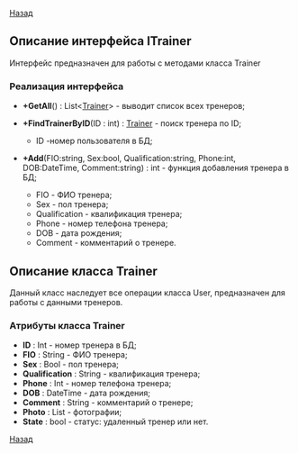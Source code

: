 [Назад](./API.md)

## Описание интерфейса ITrainer

Интерфейс предназначен для работы с методами класса Trainer

### Реализация интерфейса

+ **+GetAll**() : List<[Trainer](https://github.com/MRainbowM/CRM_FitOS/blob/master/ITrainer.md#%D0%BE%D0%BF%D0%B8%D1%81%D0%B0%D0%BD%D0%B8%D0%B5-%D0%BA%D0%BB%D0%B0%D1%81%D1%81%D0%B0-trainer)> - выводит список всех тренеров;

+ **+FindTrainerByID**(ID : int) : [Trainer](https://github.com/MRainbowM/CRM_FitOS/blob/master/ITrainer.md#%D0%BE%D0%BF%D0%B8%D1%81%D0%B0%D0%BD%D0%B8%D0%B5-%D0%BA%D0%BB%D0%B0%D1%81%D1%81%D0%B0-trainer) - поиск тренера по ID;
    * ID -номер пользователя в БД;

+ **+Add**(FIO:string, Sex:bool,  Qualification:string, Phone:int, DOB:DateTime, Comment:string) : int - функция добавления тренера в БД;
	* FIO - ФИО тренера;
    * Sex - пол тренера;
    * Qualification - квалификация тренера;
    * Phone - номер телефона тренера;
    * DOB - дата рождения;
    * Comment - комментарий о тренере.

## Описание класса Trainer

Данный класс наследует все операции класса User, предназначен для работы с данными тренеров.

### Атрибуты класса Trainer

* **ID** : Int - номер тренера в БД;
* **FIO** : String - ФИО тренера;
* **Sex** : Bool - пол тренера;
* **Qualification** : String - квалификация тренера;
* **Phone** : Int - номер телефона тренера;
* **DOB** : DateTime - дата рождения;
* **Comment** : String - комментарий о тренере;
* **Photo** : List<Photos> - фотографии;
* **State** : bool - статус: удаленный тренер или нет.

[Назад](./API.md)